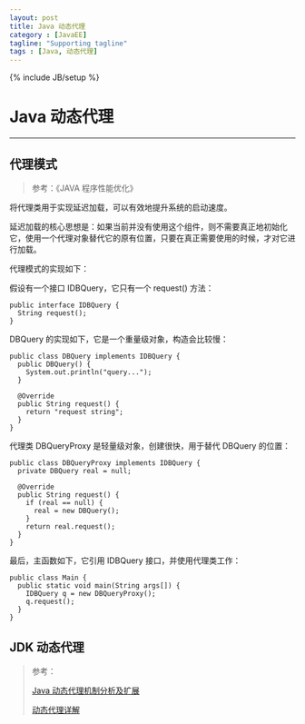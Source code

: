 ```yaml
---
layout: post
title: Java 动态代理
category : [JavaEE]
tagline: "Supporting tagline"
tags : [Java, 动态代理]
---
```

{% include JB/setup %}
# Java 动态代理
---

## 代理模式

> 参考：《JAVA 程序性能优化》

将代理类用于实现延迟加载，可以有效地提升系统的启动速度。

延迟加载的核心思想是：如果当前并没有使用这个组件，则不需要真正地初始化它，使用一个代理对象替代它的原有位置，只要在真正需要使用的时候，才对它进行加载。

<!--break-->

代理模式的实现如下：

假设有一个接口 IDBQuery，它只有一个 request() 方法：

```
public interface IDBQuery {
  String request();
}
```

DBQuery 的实现如下，它是一个重量级对象，构造会比较慢：

```
public class DBQuery implements IDBQuery {
  public DBQuery() {
    System.out.println("query...");
  }
  
  @Override
  public String request() {
    return "request string";
  }
}
```

代理类 DBQueryProxy 是轻量级对象，创建很快，用于替代 DBQuery 的位置：

```
public class DBQueryProxy implements IDBQuery {
  private DBQuery real = null;
  
  @Override
  public String request() {
    if (real == null) {
      real = new DBQuery();
    }
    return real.request();
  }
}
```

最后，主函数如下，它引用 IDBQuery 接口，并使用代理类工作：

```
public class Main {
  public static void main(String args[]) {
    IDBQuery q = new DBQueryProxy();
    q.request();
  }
}
```


## JDK 动态代理

> 参考：
>
> [Java 动态代理机制分析及扩展](https://www.ibm.com/developerworks/cn/java/j-lo-proxy1/index.html)
> 
> [动态代理详解](https://www.cnblogs.com/fengmingyue/p/6092151.html)


